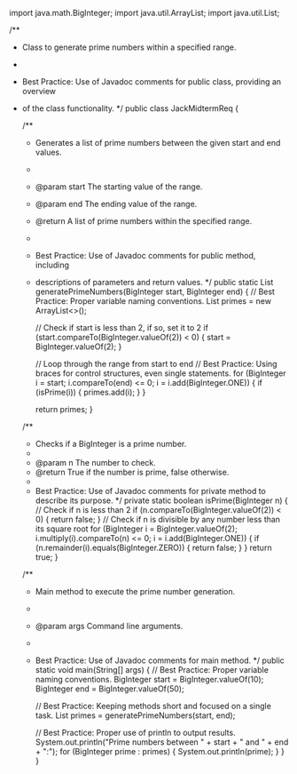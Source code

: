 import java.math.BigInteger;
import java.util.ArrayList;
import java.util.List;

/**
 * Class to generate prime numbers within a specified range.
 * 
 * Best Practice: Use of Javadoc comments for public class, providing an overview
 * of the class functionality.
 */
public class JackMidtermReq {

    /**
     * Generates a list of prime numbers between the given start and end values.
     *
     * @param start The starting value of the range.
     * @param end The ending value of the range.
     * @return A list of prime numbers within the specified range.
     * 
     * Best Practice: Use of Javadoc comments for public method, including 
     * descriptions of parameters and return values.
     */
    public static List<BigInteger> generatePrimeNumbers(BigInteger start,
                                                        BigInteger end) {
        // Best Practice: Proper variable naming conventions.
        List<BigInteger> primes = new ArrayList<>();

        // Check if start is less than 2, if so, set it to 2
        if (start.compareTo(BigInteger.valueOf(2)) < 0) {
            start = BigInteger.valueOf(2);
        }

        // Loop through the range from start to end
        // Best Practice: Using braces for control structures, even single statements.
        for (BigInteger i = start; i.compareTo(end) <= 0;
             i = i.add(BigInteger.ONE)) {
            if (isPrime(i)) {
                primes.add(i);
            }
        }

        return primes;
    }

    /**
     * Checks if a BigInteger is a prime number.
     *
     * @param n The number to check.
     * @return True if the number is prime, false otherwise.
     * 
     * Best Practice: Use of Javadoc comments for private method to describe its purpose.
     */
    private static boolean isPrime(BigInteger n) {
        // Check if n is less than 2
        if (n.compareTo(BigInteger.valueOf(2)) < 0) {
            return false;
        }
        // Check if n is divisible by any number less than its square root
        for (BigInteger i = BigInteger.valueOf(2);
             i.multiply(i).compareTo(n) <= 0;
             i = i.add(BigInteger.ONE)) {
            if (n.remainder(i).equals(BigInteger.ZERO)) {
                return false;
            }
        }
        return true;
    }

    /**
     * Main method to execute the prime number generation.
     *
     * @param args Command line arguments.
     * 
     * Best Practice: Use of Javadoc comments for main method.
     */
    public static void main(String[] args) {
        // Best Practice: Proper variable naming conventions.
        BigInteger start = BigInteger.valueOf(10);
        BigInteger end = BigInteger.valueOf(50);

        // Best Practice: Keeping methods short and focused on a single task.
        List<BigInteger> primes = generatePrimeNumbers(start, end);

        // Best Practice: Proper use of println to output results.
        System.out.println("Prime numbers between " + start + " and " + end + ":");
        for (BigInteger prime : primes) {
            System.out.println(prime);
        }
    }
}
